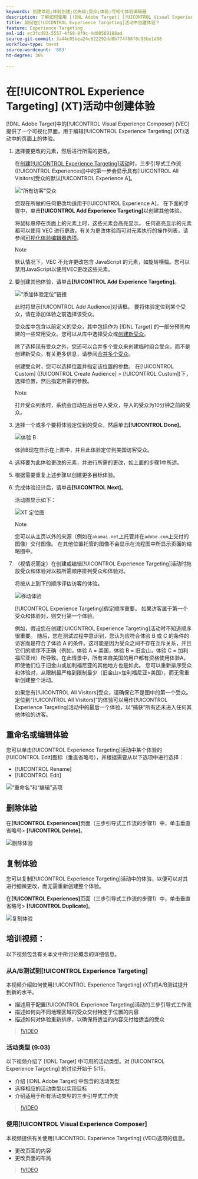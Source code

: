 ```yaml
---
keywords: 创建体验;体验创建;优先级;受众;体验;可视化体验编辑器
description: 了解如何使用 [!DNL Adobe Target] [!UICONTROL Visual Experience Composer] (VEC)在[!UICONTROL Experience Targeting] (XT)活动中的页面上创建和编辑体验。
title: 如何在[!UICONTROL Experience Targeting]活动中创建体验？
feature: Experience Targeting
exl-id: ec3fcd93-5557-4f69-8f9c-4d00569188ad
source-git-commit: 3a44c05bea24c622292dd0b774f88f0c93be1d88
workflow-type: tm+mt
source-wordcount: '883'
ht-degree: 36%

---
```


# 在[!UICONTROL Experience Targeting] (XT)活动中创建体验

[!DNL Adobe Target]中的[!UICONTROL Visual Experience Composer] (VEC)提供了一个可视化界面，用于编辑[!UICONTROL Experience Targeting] (XT)活动中的页面上的体验。

1. 选择要更改的元素，然后进行所需的更改。

   在[创建[!UICONTROL Experience Targeting]活动](/help/main/c-activities/t-experience-target/t-xt-create/xt-create.md)时，三步引导式工作流([!UICONTROL Experiences])中的第一步会显示具有[!UICONTROL All Visitors]受众的默认[!UICONTROL Experience A]。

   ![“所有访客”受众](/help/main/c-activities/t-experience-target/t-xt-create/assets/all-visitors.png)

   您现在所做的任何更改均适用于[!UICONTROL Experience A]。 在下面的步骤中，单击&#x200B;**[!UICONTROL Add Experience Targeting]**&#x200B;以创建其他体验。

   将鼠标悬停在页面上的元素上时，这些元素会高亮显示。 任何高亮显示的元素都可以使用 VEC 进行更改。有关为更改体验而可对元素执行的操作列表，请参阅[可视化体验编辑器选项](/help/main/c-experiences/c-visual-experience-composer/viztarget-options.md)。

   >[!NOTE]
   >
   >默认情况下，VEC 不允许更改包含 JavaScript 的元素，如旋转横幅。您可以禁用JavaScript以使用VEC更改这些元素。

1. 要创建其他体验，请单击&#x200B;**[!UICONTROL Add Experience Targeting]**。

   ![“添加体验定位”链接](/help/main/c-activities/t-experience-target/t-xt-create/assets/add-experience-targeting.png)

   此时将显示[!UICONTROL Add Audience]对话框。 要将体验定位到某个受众，请在添加体验之前选择该受众。

   受众库中包含以前定义的受众，其中包括作为 [!DNL Target] 的一部分预先构建的一些常用受众。您可以从库中选择受众或[创建新受众](/help/main/c-target/c-audiences/audiences.md#concept_65BE870D290E412D8BBF557EEA67C271)。

   除了选择现有受众之外，您还可以合并多个受众来创建临时组合受众，而不是创建新受众。有关更多信息，请参阅[合并多个受众](/help/main/c-target/combining-multiple-audiences.md#concept_A7386F1EA4394BD2AB72399C225981E5)。

   创建受众时，您可以选择位置并指定该位置的参数。 在[!UICONTROL Custom] ([!UICONTROL Create Audience] > [!UICONTROL Custom])下，选择位置，然后指定所需的参数。

   >[!NOTE]
   >
   >打开受众列表时，系统会自动在后台导入受众，导入的受众为10分钟之前的受众。

1. 选择一个或多个要将体验定位到的受众，然后单击&#x200B;**[!UICONTROL Done]**。

   ![体验 B](/help/main/c-activities/t-experience-target/t-xt-create/assets/experience-b.png)

   体验B现在显示在上图中，并且此体验定位到美国访客受众。

1. 选择要为此体验更改的元素，并进行所需的更改，如上面的步骤1中所述。

1. 根据需要重复上述步骤以创建更多目标体验。

1. 完成体验设计后，请单击&#x200B;**[!UICONTROL Next]**。

   活动图显示如下：

   ![XT 定位图](/help/main/c-activities/t-experience-target/t-xt-create/assets/xt_diagram-new.png)

   >[!NOTE]
   >
   >您可以从主页以外的来源（例如在`akamai.net`上托管并在`adobe.com`上交付的图像）交付图像。 在其他位置托管的图像不会显示在流程图中所显示页面的缩略图中。

1. （视情况而定）在创建或编辑[!UICONTROL Experience Targeting]活动时拖放受众和体验对以按所需顺序排列受众和体验对。

   将按从上到下的顺序评估访客的体验。

   ![移动体验](/help/main/c-activities/t-experience-target/t-xt-create/assets/move_experiences-new.png)

   [!UICONTROL Experience Targeting]假定顺序重要。 如果访客属于第一个受众和体验对，则交付第一个体验。

   例如，假设您在创建[!UICONTROL Experience Targeting]活动时不知道顺序很重要。 随后，您在测试过程中意识到，您认为应符合体验 B 或 C 的条件的访客而是符合了体验 A 的条件。这可能是因为受众之间不存在互斥关系，并且它们的顺序不正确（例如，体验 A = 美国，体验 B = 旧金山，体验 C = 加利福尼亚州）所导致。在此情景中，所有来自美国的用户都有资格使用体验A，即使他们位于旧金山或加利福尼亚的其他地方也是如此。 您可以重新排序受众和体验对，从限制最严格到限制最少（旧金山>加利福尼亚>美国），而无需重新创建整个活动。

   如果您有[!UICONTROL All Visitors]受众，请确保它不是图中的第一个受众。 定位到“[!UICONTROL All Visitors]”的体验可以用作[!UICONTROL Experience Targeting]活动中的最后一个体验，以“捕获”所有还未进入任何其他体验的访客。

## 重命名或编辑体验

您可以单击[!UICONTROL Experience Targeting]活动中某个体验的[!UICONTROL Edit]图标（垂直省略号），并根据需要从以下选项中进行选择：

* [!UICONTROL Rename]
* [!UICONTROL Edit]

![“重命名”和“编辑”选项](/help/main/c-activities/t-experience-target/t-xt-create/assets/experience_edit-new.png)

## 删除体验

在&#x200B;**[!UICONTROL Experiences]**&#x200B;页面（三步引导式工作流的步骤1）中，单击垂直省略号> **[!UICONTROL Delete]**。

![删除体验](/help/main/c-activities/t-experience-target/t-xt-create/assets/delete-experience.png)

## 复制体验

您可以复制[!UICONTROL Experience Targeting]活动中的体验，以便可以对其进行细微更改，而无需重新创建整个体验。

在&#x200B;**[!UICONTROL Experiences]**&#x200B;页面（三步引导式工作流的步骤1）中，单击垂直省略号> **[!UICONTROL Duplicate]**。

![复制体验](/help/main/c-activities/t-experience-target/t-xt-create/assets/duplicate_experience-new.png)

## 培训视频：

以下视频包含有关本文中所讨论概念的详细信息。

### 从A/B测试到[!UICONTROL Experience Targeting]

本视频介绍如何使用[!UICONTROL Experience Targeting] (XT)将A/B测试提升到新的水平。

* 描述用于配置[!UICONTROL Experience Targeting]活动的三步引导式工作流
* 描述如何向不同地理区域的受众交付特定于位置的内容
* 描述如何对体验重新排序，以确保将适当的内容交付给适当的受众

>[!VIDEO](https://video.tv.adobe.com/v/22418/)

### 活动类型 (9:03)

以下视频介绍了 [!DNL Target] 中可用的活动类型。对 [!UICONTROL Experience Targeting] 的讨论开始于 5:15。

* 介绍 [!DNL Adobe Target] 中包含的活动类型
* 选择相应的活动类型以实现目标
* 介绍适用于所有活动类型的三步引导式工作流

>[!VIDEO](https://video.tv.adobe.com/v/17386)

### 使用[!UICONTROL Visual Experience Composer]

本视频提供有关使用[!UICONTROL Experience Targeting] (VEC)选项的信息。

* 更改页面的内容
* 更改页面的布局

>[!VIDEO](https://video.tv.adobe.com/v/17399)
